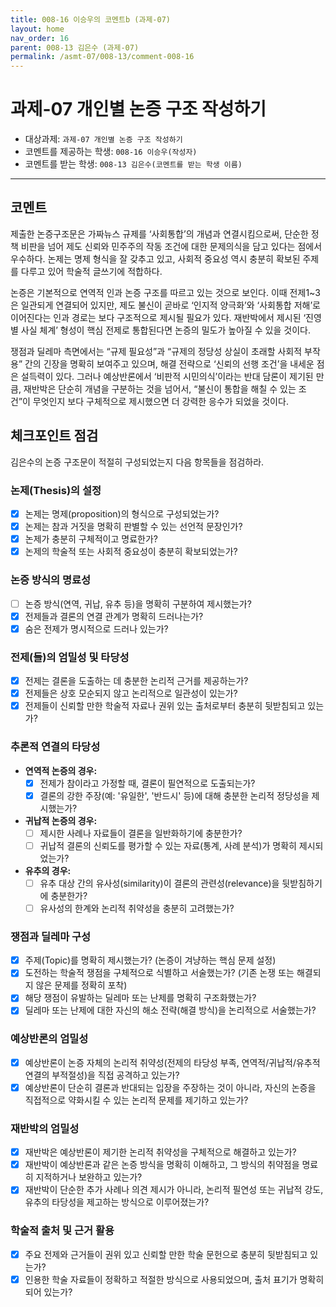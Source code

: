 ```yaml
---
title: 008-16 이승우의 코멘트b (과제-07) 
layout: home
nav_order: 16
parent: 008-13 김은수 (과제-07)
permalink: /asmt-07/008-13/comment-008-16
---
```


# 과제-07 개인별 논증 구조 작성하기

- 대상과제: `과제-07 개인별 논증 구조 작성하기`
- 코멘트를 제공하는 학생: `008-16 이승우(작성자)` 
- 코멘트를 받는 학생: `008-13 김은수(코멘트를 받는 학생 이름)` 

---

## 코멘트

제출한 논증구조문은 가짜뉴스 규제를 ‘사회통합’의 개념과 연결시킴으로써, 단순한 정책 비판을 넘어 제도 신뢰와 민주주의 작동 조건에 대한 문제의식을 담고 있다는 점에서 우수하다. 논제는 명제 형식을 잘 갖추고 있고, 사회적 중요성 역시 충분히 확보된 주제를 다루고 있어 학술적 글쓰기에 적합하다.

논증은 기본적으로 연역적 인과 논증 구조를 따르고 있는 것으로 보인다. 이때 전제1~3은 일관되게 연결되어 있지만, 제도 불신이 곧바로 ‘인지적 양극화’와 ‘사회통합 저해’로 이어진다는 인과 경로는 보다 구조적으로 제시될 필요가 있다. 재반박에서 제시된 ‘진영별 사실 체계’ 형성이 핵심 전제로 통합된다면 논증의 밀도가 높아질 수 있을 것이다.

쟁점과 딜레마 측면에서는 “규제 필요성”과 “규제의 정당성 상실이 초래할 사회적 부작용” 간의 긴장을 명확히 보여주고 있으며, 해결 전략으로 ‘신뢰의 선행 조건’을 내세운 점은 설득력이 있다. 그러나 예상반론에서 ‘비판적 시민의식’이라는 반대 담론이 제기된 만큼, 재반박은 단순히 개념을 구분하는 것을 넘어서, “불신이 통합을 해칠 수 있는 조건”이 무엇인지 보다 구체적으로 제시했으면 더 강력한 응수가 되었을 것이다.

## 체크포인트 점검

김은수의 논증 구조문이 적절히 구성되었는지 다음 항목들을 점검하라.

### **논제(Thesis)의 설정**
- [x] 논제는 명제(proposition)의 형식으로 구성되었는가?
- [x] 논제는 참과 거짓을 명확히 판별할 수 있는 선언적 문장인가?
- [x] 논제가 충분히 구체적이고 명료한가?
- [x] 논제의 학술적 또는 사회적 중요성이 충분히 확보되었는가?

### **논증 방식의 명료성**
- [ ] 논증 방식(연역, 귀납, 유추 등)을 명확히 구분하여 제시했는가?
- [x] 전제들과 결론의 연결 관계가 명확히 드러나는가?
- [x] 숨은 전제가 명시적으로 드러나 있는가?

### **전제(들)의 엄밀성 및 타당성**
- [x] 전제는 결론을 도출하는 데 충분한 논리적 근거를 제공하는가?
- [x] 전제들은 상호 모순되지 않고 논리적으로 일관성이 있는가?
- [x] 전제들이 신뢰할 만한 학술적 자료나 권위 있는 출처로부터 충분히 뒷받침되고 있는가?

### **추론적 연결의 타당성**
- **연역적 논증의 경우:**
  - [x] 전제가 참이라고 가정할 때, 결론이 필연적으로 도출되는가?
  - [x] 결론의 강한 주장(예: '유일한', '반드시' 등)에 대해 충분한 논리적 정당성을 제시했는가?

- **귀납적 논증의 경우:**
  - [ ] 제시한 사례나 자료들이 결론을 일반화하기에 충분한가?
  - [ ] 귀납적 결론의 신뢰도를 평가할 수 있는 자료(통계, 사례 분석)가 명확히 제시되었는가?

- **유추의 경우:**
  - [ ] 유추 대상 간의 유사성(similarity)이 결론의 관련성(relevance)을 뒷받침하기에 충분한가?
  - [ ] 유사성의 한계와 논리적 취약성을 충분히 고려했는가?

### **쟁점과 딜레마 구성**
- [x] 주제(Topic)를 명확히 제시했는가? (논증이 겨냥하는 핵심 문제 설정)
- [x] 도전하는 학술적 쟁점을 구체적으로 식별하고 서술했는가? (기존 논쟁 또는 해결되지 않은 문제를 정확히 포착)
- [x] 해당 쟁점이 유발하는 딜레마 또는 난제를 명확히 구조화했는가?
- [x] 딜레마 또는 난제에 대한 자신의 해소 전략(해결 방식)을 논리적으로 서술했는가?

### **예상반론의 엄밀성**
- [x] 예상반론이 논증 자체의 논리적 취약성(전제의 타당성 부족, 연역적/귀납적/유추적 연결의 부적절성)을 직접 공격하고 있는가?
- [x] 예상반론이 단순히 결론과 반대되는 입장을 주장하는 것이 아니라, 자신의 논증을 직접적으로 약화시킬 수 있는 논리적 문제를 제기하고 있는가?

### **재반박의 엄밀성**
- [x] 재반박은 예상반론이 제기한 논리적 취약성을 구체적으로 해결하고 있는가?
- [x] 재반박이 예상반론과 같은 논증 방식을 명확히 이해하고, 그 방식의 취약점을 명료히 지적하거나 보완하고 있는가?
- [x] 재반박이 단순한 추가 사례나 의견 제시가 아니라, 논리적 필연성 또는 귀납적 강도, 유추의 타당성을 제고하는 방식으로 이루어졌는가?

### **학술적 출처 및 근거 활용**
- [x] 주요 전제와 근거들이 권위 있고 신뢰할 만한 학술 문헌으로 충분히 뒷받침되고 있는가?
- [x] 인용한 학술 자료들이 정확하고 적절한 방식으로 사용되었으며, 출처 표기가 명확히 되어 있는가?
